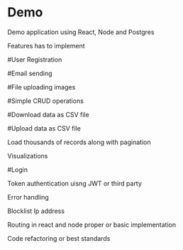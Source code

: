 # Demo

Demo application using React, Node and Postgres

Features has to implement

#User Registration

#Email sending

#File uploading images

#Simple CRUD operations

#Download data as CSV file

#Upload data as CSV file

Load thousands of records along with pagination

Visualizations

#Login

Token authentication uisng JWT or third party

Error handling

Blocklist Ip address

Routing in react and node proper or basic implementation

Code refactoring or best standards
